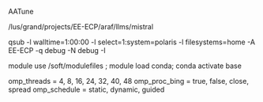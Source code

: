 AATune

/lus/grand/projects/EE-ECP/araf/llms/mistral

qsub -l walltime=1:00:00 -l select=1:system=polaris -l filesystems=home -A EE-ECP -q debug -N debug -I

module use /soft/modulefiles ; module load conda; conda activate base

omp_threads = 4, 8, 16, 24, 32, 40, 48
omp_proc_bing = true, false, close, spread
omp_schedule = static, dynamic, guided
